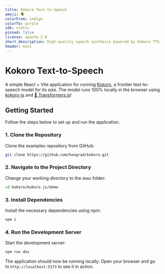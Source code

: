 ```yaml
---
title: Kokoro Text-to-Speech
emoji: 🗣️
colorFrom: indigo
colorTo: purple
sdk: static
pinned: false
license: apache-2.0
short_description: High-quality speech synthesis powered by Kokoro TTS
header: mini
---
```


# Kokoro Text-to-Speech

A simple React + Vite application for running [Kokoro](https://github.com/hexgrad/kokoro), a frontier text-to-speech model for its size. The model runs 100% locally in the browser using [kokoro-js](https://www.npmjs.com/package/kokoro-js) and [🤗 Transformers.js](https://www.npmjs.com/package/@huggingface/transformers)!

## Getting Started

Follow the steps below to set up and run the application.

### 1. Clone the Repository

Clone the examples repository from GitHub:

```sh
git clone https://github.com/hexgrad/kokoro.git
```

### 2. Navigate to the Project Directory

Change your working directory to the `demo` folder:

```sh
cd kokoro/kokoro.js/demo
```

### 3. Install Dependencies

Install the necessary dependencies using npm:

```sh
npm i
```

### 4. Run the Development Server

Start the development server:

```sh
npm run dev
```

The application should now be running locally. Open your browser and go to `http://localhost:5173` to see it in action.
